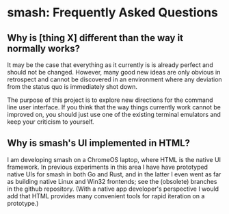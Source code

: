 # smash: Frequently Asked Questions

## Why is [thing X] different than the way it normally works?

It may be the case that everything as it currently is is already perfect and
should not be changed. However, many good new ideas are only obvious in
retrospect and cannot be discovered in an environment where any deviation from
the status quo is immediately shot down.

The purpose of this project is to explore new directions for the command line
user interface. If you think that the way things currently work cannot be
improved on, you should just use one of the existing terminal emulators and keep
your criticism to yourself.

## Why is smash's UI implemented in HTML?

I am developing smash on a ChromeOS laptop, where HTML is the native UI
framework. In previous experiments in this area I have have prototyped native
UIs for smash in both Go and Rust, and in the latter I even went as far as
building native Linux and Win32 frontends; see the (obsolete) branches in the
github repository. (With a native app developer's perspective I would add that
HTML provides many convenient tools for rapid iteration on a prototype.)
